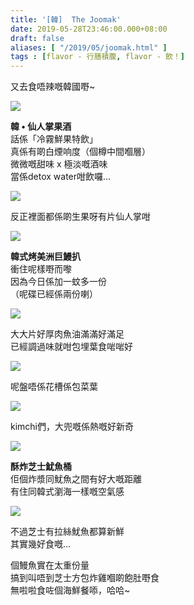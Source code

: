 ```yaml
---
title: '[韓]  The Joomak'
date: 2019-05-28T23:46:00.000+08:00
draft: false
aliases: [ "/2019/05/joomak.html" ]
tags : [flavor - 行膳積腹, flavor - 飲！]
---
```


又去食唔辣嘅韓國嘢~  

![](https://1.bp.blogspot.com/-7J0Ns4tMKAw/XO1US44Lg3I/AAAAAAAAJwI/p8L6QoTtzNMQkYO7jZ0APZclXZcqNK-VwCLcBGAs/s640/MVIMG_20190528_202010.jpg)

**韓 • 仙人掌果酒**  
話係「冷霧鮮果特飲」  
真係有啲白煙响度（個樽中間嗰層）  
微微嘅甜味 x 極淡嘅酒味  
當係detox water咁飲囉…  

![](https://1.bp.blogspot.com/-hnXtApWaUNc/XO1Ur_bIo6I/AAAAAAAAJwU/FYgF58ZPabQKAXTynEQ16OVwuLRVeMVDwCLcBGAs/s640/MVIMG_20190528_205159.jpg)

反正裡面都係啲生果呀有片仙人掌咁  

![](https://1.bp.blogspot.com/-uAu0L_LFFdI/XO1UwrwWpRI/AAAAAAAAJwc/LScm12Ux-v8xNnG9kZ5rIKSj57xZ_w2VgCLcBGAs/s640/IMG_20190528_202812.jpg)

**韓式烤美洲巨鰻扒**  
衝住呢樣嘢而嚟  
因為今日係加一蚊多一份  
（呢碟已經係兩份喇）  

![](https://1.bp.blogspot.com/-CKfiLujMooE/XO1VRYq9DbI/AAAAAAAAJwk/Phv8hgHdKyo2rzacyKtrFXN2pMes_AZvQCLcBGAs/s640/IMG_20190528_202906.jpg)

大大片好厚肉魚油滿滿好滿足  
已經調過味就咁包埋葉食啱啱好  

![](https://1.bp.blogspot.com/-tQJ_pskn7f0/XO1V-G33IxI/AAAAAAAAJws/mIt-hsNaBT0int51r7d2fBbJcUtup179wCLcBGAs/s640/IMG_20190528_201644.jpg)

呢盤唔係花槽係包菜葉  

![](https://1.bp.blogspot.com/-89ql54qe9tU/XO1WKKAraPI/AAAAAAAAJww/FCSNBT2tplcgPQOkWzR8qo0_vd4XS40OgCLcBGAs/s640/IMG_20190528_201444.jpg)

kimchi們，大兜嘅係熱嘅好新奇  

![](https://1.bp.blogspot.com/-rU9CMMT3Sxw/XO1WP0F15EI/AAAAAAAAJw4/t5GwmmxeSCs3m9dX5DojIxWw-wxZ96wbACLcBGAs/s640/IMG_20190528_204130.jpg)

**酥炸芝士魷魚桶**  
佢個炸漿同魷魚之間有好大嘅距離  
有住同韓式瀏海一樣嘅空氣感  

![](https://1.bp.blogspot.com/-ecORDoJjutw/XO1WkdxphGI/AAAAAAAAJxA/FSeIpRp-vgUV6QBiwLAMTQGxbLiXBuV2QCLcBGAs/s640/IMG_20190528_204519.jpg)

不過芝士有拉絲魷魚都算新鮮  
其實幾好食嘅…  
  
  
個鰻魚實在太重份量  
搞到叫唔到芝士方包炸雞嗰啲飽肚嘢食  
無啦啦食咗個海鮮餐㖭，哈哈~